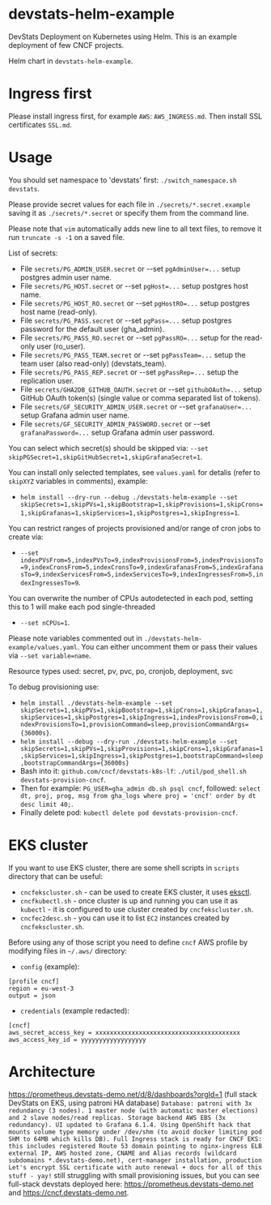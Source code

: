 # devstats-helm-example

DevStats Deployment on Kubernetes using Helm. This is an example deployment of few CNCF projects.

Helm chart in `devstats-helm-example`.

# Ingress first

Please install ingress first, for example `AWS`: `AWS_INGRESS.md`. Then install SSL certificates `SSL.md`.

# Usage

You should set namespace to 'devstats' first: `./switch_namespace.sh devstats`.

Please provide secret values for each file in `./secrets/*.secret.example` saving it as `./secrets/*.secret` or specify them from the command line.

Please note that `vim` automatically adds new line to all text files, to remove it run `truncate -s -1` on a saved file.

List of secrets:
- File `secrets/PG_ADMIN_USER.secret` or --set `pgAdminUser=...` setup postgres admin user name.
- File `secrets/PG_HOST.secret` or --set `pgHost=...` setup postgres host name.
- File `secrets/PG_HOST_RO.secret` or --set `pgHostRO=...` setup postgres host name (read-only).
- File `secrets/PG_PASS.secret` or --set `pgPass=...` setup postgres password for the default user (gha_admin).
- File `secrets/PG_PASS_RO.secret` or --set `pgPassRO=...` setup for the read-only user (ro_user).
- File `secrets/PG_PASS_TEAM.secret` or --set `pgPassTeam=...` setup the team user (also read-only) (devstats_team).
- File `secrets/PG_PASS_REP.secret` or --set `pgPassRep=...` setup the replication user.
- File `secrets/GHA2DB_GITHUB_OAUTH.secret` or --set `githubOAuth=...` setup GitHub OAuth token(s) (single value or comma separated list of tokens).
- File `secrets/GF_SECURITY_ADMIN_USER.secret` or --set `grafanaUser=...` setup Grafana admin user name.
- File `secrets/GF_SECURITY_ADMIN_PASSWORD.secret` or --set `grafanaPassword=...` setup Grafana admin user password.

You can select which secret(s) should be skipped via: `--set skipPGSecret=1,skipGitHubSecret=1,skipGrafanaSecret=1`.

You can install only selected templates, see `values.yaml` for detalis (refer to `skipXYZ` variables in comments), example:
- `helm install --dry-run --debug ./devstats-helm-example --set skipSecrets=1,skipPVs=1,skipBootstrap=1,skipProvisions=1,skipCrons=1,skipGrafanas=1,skipServices=1,skipPostgres=1,skipIngress=1`.

You can restrict ranges of projects provisioned and/or range of cron jobs to create via:
- `--set indexPVsFrom=5,indexPVsTo=9,indexProvisionsFrom=5,indexProvisionsTo=9,indexCronsFrom=5,indexCronsTo=9,indexGrafanasFrom=5,indexGrafanasTo=9,indexServicesFrom=5,indexServicesTo=9,indexIngressesFrom=5,indexIngressesTo=9`.

You can overwrite the number of CPUs autodetected in each pod, setting this to 1 will make each pod single-threaded
- `--set nCPUs=1`.

Please note variables commented out in `./devstats-helm-example/values.yaml`. You can either uncomment them or pass their values via `--set variable=name`.

Resource types used: secret, pv, pvc, po, cronjob, deployment, svc

To debug provisioning use:
- `helm install ./devstats-helm-example --set skipSecrets=1,skipPVs=1,skipBootstrap=1,skipCrons=1,skipGrafanas=1,skipServices=1,skipPostgres=1,skipIngress=1,indexProvisionsFrom=0,indexProvisionsTo=1,provisionCommand=sleep,provisionCommandArgs={36000s}`.
- `helm install --debug --dry-run ./devstats-helm-example --set skipSecrets=1,skipPVs=1,skipProvisions=1,skipCrons=1,skipGrafanas=1,skipServices=1,skipIngress=1,skipPostgres=1,bootstrapCommand=sleep,bootstrapCommandArgs={36000s}`
- Bash into it: `github.com/cncf/devstats-k8s-lf`: `./util/pod_shell.sh devstats-provision-cncf`.
- Then for example: `PG_USER=gha_admin db.sh psql cncf`, followed: `select dt, proj, prog, msg from gha_logs where proj = 'cncf' order by dt desc limit 40;`.
- Finally delete pod: `kubectl delete pod devstats-provision-cncf`.

# EKS cluster

If you want to use EKS cluster, there are some shell scripts in `scripts` directory that can be useful:

- `cncfekscluster.sh` - can be used to create EKS cluster, it uses [eksctl](https://eksctl.io).
- `cncfkubectl.sh` - once cluster is up and running you can use it as `kubectl` - it is configured to use cluster created by `cncfekscluster.sh`.
- `cncfec2desc.sh` - you can use it to list `EC2` instances created by `cncfekscluster.sh`.

Before using any of those script you need to define `cncf` AWS profile by modifying files in `~/.aws/` directory:

- `config` (example):
```
[profile cncf]
region = eu-west-3
output = json
```
- `credentials` (example redacted):
```
[cncf]
aws_secret_access_key = xxxxxxxxxxxxxxxxxxxxxxxxxxxxxxxxxxxxxxxx
aws_access_key_id = yyyyyyyyyyyyyyyyyy
```

# Architecture
https://prometheus.devstats-demo.net/d/8/dashboards?orgId=1 (full stack DevStats on EKS, using patroni HA database)
```Database: patroni with 3x redundancy (3 nodes). 1 master node (with automatic master elections) and 2 slave nodes/read replicas. Storage backend AWS EBS (3x redundancy). UI updated to Grafana 6.1.4. Using OpenShift hack that mounts volume type memory under /dev/shm (to avoid docker limiting pod SHM to 64MB which kills DB). Full Ingress stack is ready for CNCF EKS: this includes registered Route 53 domain pointing to nginx-ingress ELB external IP, AWS hosted zone, CNAME and Alias records (wildcard subdomains *.devstats-demo.net), cert-manager installation, production Let's encrypt SSL certificate with auto renewal + docs for all of this stuff - yay!```
still struggling with small provisioning issues, but you can see full-stack devstats deployed here: https://prometheus.devstats-demo.net and https://cncf.devstats-demo.net.
